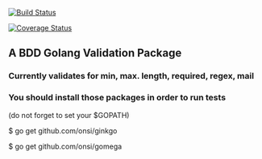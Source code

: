 [![Build Status](https://travis-ci.org/siesta/govalidator.png)](https://travis-ci.org/siesta/govalidator)

[![Coverage Status](https://coveralls.io/repos/siesta/govalidator/badge.png)](https://coveralls.io/r/siesta/govalidator)

## A BDD Golang Validation Package

### Currently validates for min, max. length, required, regex, mail

### You should install those packages in order to run tests

(do not forget to set your $GOPATH)

$ go get github.com/onsi/ginkgo

$ go get github.com/onsi/gomega
